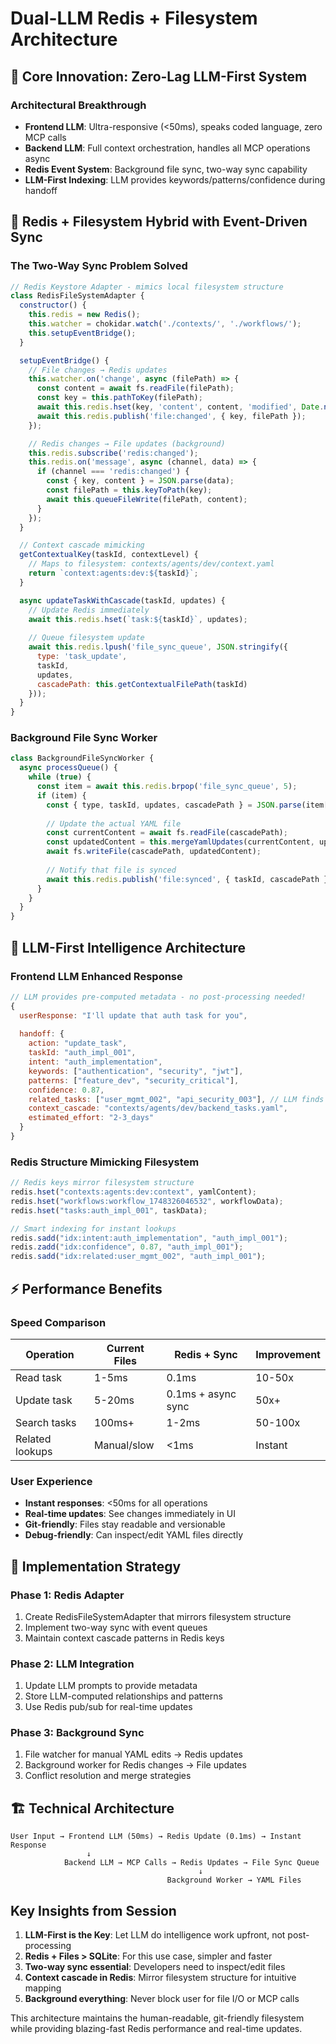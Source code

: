 # Dual-LLM Redis + Filesystem Architecture

## 🚀 Core Innovation: Zero-Lag LLM-First System

### Architectural Breakthrough
- **Frontend LLM**: Ultra-responsive (<50ms), speaks coded language, zero MCP calls
- **Backend LLM**: Full context orchestration, handles all MCP operations async
- **Redis Event System**: Background file sync, two-way sync capability
- **LLM-First Indexing**: LLM provides keywords/patterns/confidence during handoff

## 🔄 Redis + Filesystem Hybrid with Event-Driven Sync

### The Two-Way Sync Problem Solved
```javascript
// Redis Keystore Adapter - mimics local filesystem structure
class RedisFileSystemAdapter {
  constructor() {
    this.redis = new Redis();
    this.watcher = chokidar.watch('./contexts/', './workflows/');
    this.setupEventBridge();
  }

  setupEventBridge() {
    // File changes → Redis updates
    this.watcher.on('change', async (filePath) => {
      const content = await fs.readFile(filePath);
      const key = this.pathToKey(filePath);
      await this.redis.hset(key, 'content', content, 'modified', Date.now());
      await this.redis.publish('file:changed', { key, filePath });
    });

    // Redis changes → File updates (background)
    this.redis.subscribe('redis:changed');
    this.redis.on('message', async (channel, data) => {
      if (channel === 'redis:changed') {
        const { key, content } = JSON.parse(data);
        const filePath = this.keyToPath(key);
        await this.queueFileWrite(filePath, content);
      }
    });
  }

  // Context cascade mimicking
  getContextualKey(taskId, contextLevel) {
    // Maps to filesystem: contexts/agents/dev/context.yaml
    return `context:agents:dev:${taskId}`;
  }

  async updateTaskWithCascade(taskId, updates) {
    // Update Redis immediately
    await this.redis.hset(`task:${taskId}`, updates);
    
    // Queue filesystem update
    await this.redis.lpush('file_sync_queue', JSON.stringify({
      type: 'task_update',
      taskId,
      updates,
      cascadePath: this.getContextualFilePath(taskId)
    }));
  }
}
```

### Background File Sync Worker
```javascript
class BackgroundFileSyncWorker {
  async processQueue() {
    while (true) {
      const item = await this.redis.brpop('file_sync_queue', 5);
      if (item) {
        const { type, taskId, updates, cascadePath } = JSON.parse(item[1]);
        
        // Update the actual YAML file
        const currentContent = await fs.readFile(cascadePath);
        const updatedContent = this.mergeYamlUpdates(currentContent, updates);
        await fs.writeFile(cascadePath, updatedContent);
        
        // Notify that file is synced
        await this.redis.publish('file:synced', { taskId, cascadePath });
      }
    }
  }
}
```

## 🧠 LLM-First Intelligence Architecture

### Frontend LLM Enhanced Response
```javascript
// LLM provides pre-computed metadata - no post-processing needed!
{
  userResponse: "I'll update that auth task for you",
  
  handoff: {
    action: "update_task",
    taskId: "auth_impl_001",
    intent: "auth_implementation", 
    keywords: ["authentication", "security", "jwt"],
    patterns: ["feature_dev", "security_critical"],
    confidence: 0.87,
    related_tasks: ["user_mgmt_002", "api_security_003"], // LLM finds these!
    context_cascade: "contexts/agents/dev/backend_tasks.yaml",
    estimated_effort: "2-3_days"
  }
}
```

### Redis Structure Mimicking Filesystem
```javascript
// Redis keys mirror filesystem structure
redis.hset("contexts:agents:dev:context", yamlContent);
redis.hset("workflows:workflow_1748326046532", workflowData);
redis.hset("tasks:auth_impl_001", taskData);

// Smart indexing for instant lookups
redis.sadd("idx:intent:auth_implementation", "auth_impl_001");
redis.zadd("idx:confidence", 0.87, "auth_impl_001");
redis.sadd("idx:related:user_mgmt_002", "auth_impl_001");
```

## ⚡ Performance Benefits

### Speed Comparison
| Operation | Current Files | Redis + Sync | Improvement |
|-----------|---------------|--------------|-------------|
| Read task | 1-5ms | 0.1ms | 10-50x |
| Update task | 5-20ms | 0.1ms + async sync | 50x+ |
| Search tasks | 100ms+ | 1-2ms | 50-100x |
| Related lookups | Manual/slow | <1ms | Instant |

### User Experience
- **Instant responses**: <50ms for all operations
- **Real-time updates**: See changes immediately in UI
- **Git-friendly**: Files stay readable and versionable
- **Debug-friendly**: Can inspect/edit YAML files directly

## 🎯 Implementation Strategy

### Phase 1: Redis Adapter
1. Create RedisFileSystemAdapter that mirrors filesystem structure
2. Implement two-way sync with event queues
3. Maintain context cascade patterns in Redis keys

### Phase 2: LLM Integration
1. Update LLM prompts to provide metadata
2. Store LLM-computed relationships and patterns
3. Use Redis pub/sub for real-time updates

### Phase 3: Background Sync
1. File watcher for manual YAML edits → Redis updates
2. Background worker for Redis changes → File updates
3. Conflict resolution and merge strategies

## 🏗️ Technical Architecture

```
User Input → Frontend LLM (50ms) → Redis Update (0.1ms) → Instant Response
                 ↓
            Backend LLM → MCP Calls → Redis Updates → File Sync Queue
                                          ↓
                                   Background Worker → YAML Files
```

## Key Insights from Session

1. **LLM-First is the Key**: Let LLM do intelligence work upfront, not post-processing
2. **Redis + Files > SQLite**: For this use case, simpler and faster
3. **Two-way sync essential**: Developers need to inspect/edit files
4. **Context cascade in Redis**: Mirror filesystem structure for intuitive mapping
5. **Background everything**: Never block user for file I/O or MCP calls

This architecture maintains the human-readable, git-friendly filesystem while providing blazing-fast Redis performance and real-time updates.